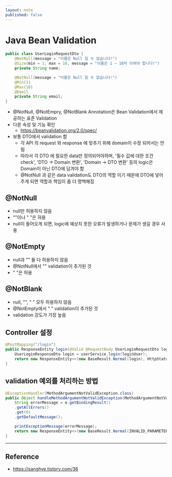 ```yaml
---
layout: note
published: false
---
```


# Java Bean Validation

```java
public class UserLoginRequestDto {
    @NotNull(message = "이름은 Null 일 수 없습니다!")
    @Size(min = 1, max = 10, message = "이름은 1 ~ 10자 이여야 합니다!") 
    private String name;

    @NotNull(message = "이름은 Null 일 수 없습니다!")
    @Min(1)
    @Max(10)
    @Email
    private String email;
}
```
- @NotNull, @NotEmpry, @NotBlank Annotation은 Bean Validation에서 제공하는 표준 Validation
- 다른 속성 및 기능 확인
    - https://beanvalidation.org/2.0/spec/
- 보통 DTO에서 validation 함
    - 각 API 의 request 와 response 에 맞추기 위해 domain이 수정 되어서는 안 됨
    - 따라서 각 DTO 에 필요한 data만 정의되어야하며, '필수 값에 대한 조건 check', 'DTO -> Domain 변환', 'Domain -> DTO 변환' 등의 logic은 Domain이 아닌 DTO에 담겨야 함
    - @NotNull 과 같은 data validation도 DTO의 역할 이기 때문에 DTO에 넣어주게 되면 역할과 책임이 좀 더 명백해짐

## @NotNull

- null만 허용하지 않음
- ""이나 " "은 혀용
- null이 들어오게 되면, logic에 예상치 못한 오류가 발생하거나 문제가 생길 경우 사용

## @NotEmpty

- null과 "" 둘 다 허용하지 않음
- @NotNull에서 "" validation이 추가된 것
- " "은 허용

## @NotBlank

- null, "", " " 모두 허용하지 않음
- @NotEmpty에서 " " validation이 추가된 것
- validation 강도가 가장 높음

## Controller 설정

```java
@PostMapping("/login")
public ResponseEntity login(@Valid @RequestBody UserLoginRequestDto loginUser) {    
    UserLoginResponseDto login = userService.login(loginUser);
    return new ResponseEntity<>(new BaseResult.Normal(login), HttpStatus.OK);
}
```

## validation 예외를 처리하는 방법

```java
@ExceptionHandler(MethodArgumentNotValidException.class)
public Object handleMethodArgumentNotValidException(MethodArgumentNotValidException e) {
    String errorMessage = e.getBindingResult()
    .getAllErrors()
    .get(0)
    .getDefaultMessage();

    printExceptionMessage(errorMessage);
    return new ResponseEntity<>(new BaseResult.Normal(INVALID_PARAMETER), HttpStatus.BAD_REQUEST);
}
```

---

## Reference

- https://sanghye.tistory.com/36
